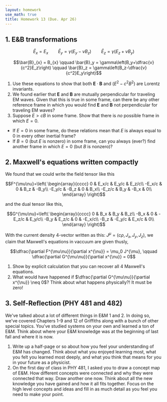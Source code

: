 ```yaml
---
layout: homework
use_math: true
title: Homework 13 (Due. Apr 26)
---
```


## 1. E&B transformations

$$\bar{E}_{x} = E_{x} \qquad \bar{E}_y = \gamma\left(E_y-vB_z\right) \qquad \bar{E}_z = \gamma\left(E_z+vB_y\right)$$

$$\bar{B}_{x} = B_{x} \qquad \bar{B}_y = \gamma\left(B_y+\dfrac{v}{c^2}E_z\right) \qquad \bar{B}_z = \gamma\left(B_z-\dfrac{v}{c^2}E_y\right)$$

1. Use these equations to show that both $\mathbf{E}\cdot\mathbf{B}$ and $(E^2 − c^2 B^2)$ are Lorentz invariants.
2. We found earlier that $\mathbf{E}$ and $\mathbf{B}$ are mutually perpendicular for traveling EM waves. Given that this is true in some frame, can there be any other reference frame in which you would find $\mathbf{E}$ and $\mathbf{B}$ not perpendicular for traveling EM waves?
3. Suppose $E > cB$ in some frame. Show that there is *no* possible frame in which $E=0$.
  - If $E = 0$ in some frame, do these relations mean that $E$ is always equal to 0 in every other inertial frame?
  - If $B = 0$ (but $E$ is nonzero) in some frame, can you always (ever?) find another frame in which $E = 0$ (but $B$ is nonzero)?

## 2. Maxwell's equations written compactly

We found that we could write the field tensor like this

$$F^{\mu\nu}=\left(
\begin{array}{cccc}
  0 & E_x/c & E_y/c & E_z/c\\
  -E_x/c & 0 & B_z & -B_y\\
  -E_y/c & -B_z & 0 & B_x\\
  -E_z/c & B_y & -B_x & 0\\
\end{array}
\right)$$

and the dual tensor like this,

$$G^{\mu\nu}=\left(
\begin{array}{cccc}
  0 & B_x & B_y & B_z\\
  -B_x & 0 & -E_z/c & E_y/c\\
  -B_y & E_z/c & 0 & -E_x/c\\
  -B_z & -E_y/c & E_x/c & 0\\
\end{array}
\right)$$

With the current density 4-vector written as this: $J^{\mu} = (c\rho,J_x,J_y,J_z)$, we claim that Maxwell's equations in vaccuum are given thusly,

$$\dfrac{\partial F^{\mu\nu}}{\partial x^{\nu}} = \mu_0 J^{\mu}, \qquad \dfrac{\partial G^{\mu\nu}}{\partial x^{\nu}} = 0$$

1. Show by explicit calculation that you can recover all 4 Maxwell's equations.
2. What would have happened if $\dfrac{\partial G^{\mu\nu}}{\partial x^{\nu}} \neq 0$? Think about what happens physically?! It must be zero!


## 3. Self-Reflection (PHY 481 and 482)

We've talked about a lot of different things in E&M 1 and 2. In doing so, we've covered Chapters 1-9 and 12 of Griffiths along with a bunch of other special topics. You've studied systems on your own and learned a ton of E&M. Think about where your E&M knowledge was at the beginning of last fall and where it is now.

1. Write up a half-page or so about how you feel your understanding of E&M has changed. Think about what you enjoyed learning most, what you felt you learned most deeply, and what you think that means for you in your future as a physicist.
2. On the first day of class in PHY 481, I asked you to draw a concept map of E&M. How different concepts were connected and why they were connected that way. Draw another one now. Think about all the new knowledge you have gained and how it all fits together. Focus on the high level concepts and ideas and fill in as much detail as you feel you need to make your point.
